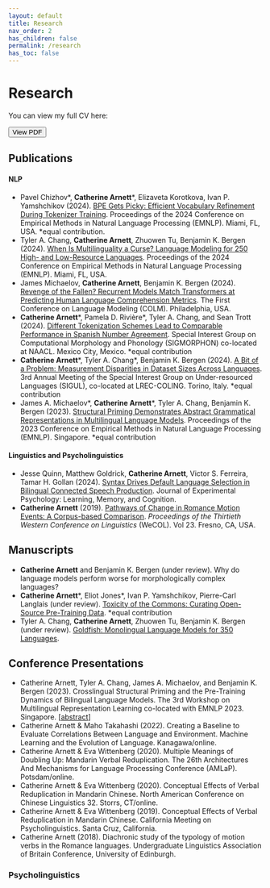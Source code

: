 ```yaml
---
layout: default
title: Research
nav_order: 2
has_children: false
permalink: /research
has_toc: false
---
```


# Research

You can view my full CV here:
<form method="get" action="./assets/CV_Sep_2024.pdf">
   <button type="submit">View PDF</button>
</form>

## Publications

#### NLP

*  Pavel Chizhov*, **Catherine Arnett***, Elizaveta Korotkova, Ivan P. Yamshchikov (2024). [BPE Gets Picky: Efficient Vocabulary Refinement During Tokenizer Training](https://aclanthology.org/2024.emnlp-main.925/). Proceedings of the 2024 Conference on Empirical Methods in Natural Language Processing (EMNLP). Miami, FL, USA. *equal contribution.
*  Tyler A. Chang, **Catherine Arnett**, Zhuowen Tu, Benjamin K. Bergen (2024). [When Is Multilinguality a Curse? Language Modeling for 250 High- and Low-Resource Languages](https://aclanthology.org/2024.emnlp-main.236/). Proceedings of the 2024 Conference on Empirical Methods in Natural Language Processing (EMNLP). Miami, FL, USA.
*  James Michaelov, **Catherine Arnett**, Benjamin K. Bergen (2024). [Revenge of the Fallen? Recurrent Models Match Transformers at Predicting Human Language Comprehension Metrics](https://arxiv.org/abs/2404.19178). The First Conference on Language Modeling (COLM). Philadelphia, USA.
*  **Catherine Arnett***, Pamela D. Rivière*, Tyler A. Chang, and Sean Trott (2024). [Different Tokenization Schemes Lead to Comparable Performance in Spanish Number Agreement](https://aclanthology.org/2024.sigmorphon-1.4/). Special Interest Group on Computational Morphology and Phonology (SIGMORPHON) co-located at NAACL. Mexico City, Mexico. *equal contribution
*  **Catherine Arnett***, Tyler A. Chang*, Benjamin K. Bergen (2024). [A Bit of a Problem: Measurement Disparities in Dataset Sizes Across Languages](https://aclanthology.org/2024.sigul-1.1/). 3rd Annual Meeting of the Special Interest Group on Under-resourced Languages (SIGUL), co-located at LREC-COLING. Torino, Italy. *equal contribution
*  James A. Michaelov*, **Catherine Arnett***, Tyler A. Chang, Benjamin K. Bergen (2023). [Structural Priming Demonstrates Abstract Grammatical Representations in Multilingual Language Models](https://aclanthology.org/2023.emnlp-main.227/). Proceedings of the 2023 Conference on Empirical Methods in Natural Language Processing (EMNLP). Singapore. *equal contribution

#### Linguistics and Psycholinguistics

* Jesse Quinn, Matthew Goldrick, **Catherine Arnett**, Victor S. Ferreira, Tamar H. Gollan (2024). [Syntax Drives Default Language Selection in Bilingual Connected Speech Production](https://psycnet.apa.org/record/2025-36216-001). Journal of Experimental Psychology: Learning, Memory, and Cognition.
* **Catherine Arnett** (2019). [Pathways of Change in Romance Motion Events: A Corpus-based Comparison](https://drive.google.com/file/d/1l8Y6_LKuEDk1AI_QaetaSTfGeU6sIyO1/view?usp=sharing). _Proceedings of the Thirtieth Western Conference on Linguistics_ (WeCOL). Vol 23. Fresno, CA, USA.

## Manuscripts

*  **Catherine Arnett** and Benjamin K. Bergen (under review). Why do language models perform worse for morphologically complex languages?
*  **Catherine Arnett***, Eliot Jones*, Ivan P. Yamshchikov, Pierre-Carl Langlais (under review). [Toxicity of the Commons: Curating Open-Source Pre-Training Data](https://arxiv.org/abs/2410.22587). *equal contribution
*  Tyler A. Chang, **Catherine Arnett**, Zhuowen Tu, Benjamin K. Bergen (under review). [Goldfish: Monolingual Language Models for 350 Languages](https://arxiv.org/abs/2408.10441).

## Conference Presentations

* Catherine Arnett, Tyler A. Chang, James A. Michaelov, and Benjamin K. Bergen (2023). Crosslingual Structural Priming and the Pre-Training Dynamics of Bilingual Language Models. The 3rd Workshop on Multilingual Representation Learning co-located with EMNLP 2023. Singapore. \[[abstract](https://arxiv.org/abs/2310.07929)\]
* Catherine Arnett & Maho Takahashi (2022). Creating a Baseline to Evaluate Correlations Between Language and Environment. Machine Learning and the Evolution of Language. Kanagawa/online.
* Catherine Arnett & Eva Wittenberg (2020). Multiple Meanings of Doubling Up: Mandarin Verbal Reduplication. The 26th Architectures And Mechanisms for Language Processing Conference (AMLaP). Potsdam/online.
* Catherine Arnett & Eva Wittenberg (2020). Conceptual Effects of Verbal Reduplication in Mandarin Chinese. North American Conference on Chinese Linguistics 32. Storrs, CT/online.
* Catherine Arnett & Eva Wittenberg (2019). Conceptual Effects of Verbal Reduplication in Mandarin Chinese. California Meeting on Psycholinguistics. Santa Cruz, California. 
* Catherine Arnett (2018). Diachronic study of the typology of motion verbs in the Romance languages. Undergraduate Linguistics Association of Britain Conference, University of Edinburgh.

### Psycholinguistics
